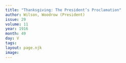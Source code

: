 ```yaml
---
title: "Thanksgiving: The President’s Proclamation"
author: Wilson, Woodrow (President)
issue: 29
volume: 11
year: 1916
month: 49
day: V
tags:
layout: page.njk
image:
---
```

